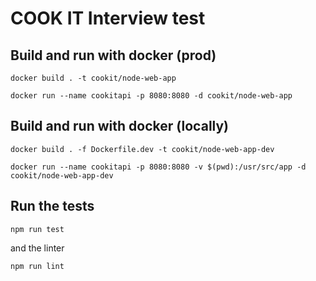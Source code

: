 # COOK IT Interview test

## Build and run with docker (prod)

`docker build . -t cookit/node-web-app`

`docker run --name cookitapi -p 8080:8080 -d cookit/node-web-app`

## Build and run with docker (locally)

`docker build . -f Dockerfile.dev -t cookit/node-web-app-dev`

`docker run --name cookitapi -p 8080:8080 -v $(pwd):/usr/src/app -d cookit/node-web-app-dev`


## Run the tests

`npm run test`

and the linter

`npm run lint`
